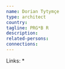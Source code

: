 ```yaml
---
name: Dorian Tytymçe
type: architect
country:
tagline: PRG*B R
description:
related-persons:
connections:
---
```


Links:
*
